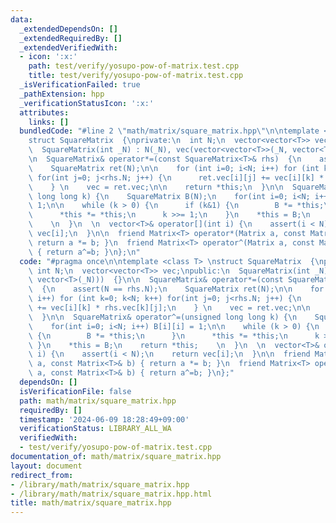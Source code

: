 ```yaml
---
data:
  _extendedDependsOn: []
  _extendedRequiredBy: []
  _extendedVerifiedWith:
  - icon: ':x:'
    path: test/verify/yosupo-pow-of-matrix.test.cpp
    title: test/verify/yosupo-pow-of-matrix.test.cpp
  _isVerificationFailed: true
  _pathExtension: hpp
  _verificationStatusIcon: ':x:'
  attributes:
    links: []
  bundledCode: "#line 2 \"math/matrix/square_matrix.hpp\"\n\ntemplate <class T> \n\
    struct SquareMatrix  {\nprivate:\n  int N;\n  vector<vector<T>> vec;\npublic:\n\
    \  SquareMatrix(int _N) : N(_N), vec(vector<vector<T>>(_N, vector<T>(_N)))  {}\n\
    \n  SquareMatrix& operator*=(const SquareMatrix<T>& rhs)  {\n    assert(N == rhs.N);\n\
    \    SquareMatrix ret(N);\n\n    for (int i=0; i<N; i++) for (int k=0; k<N; k++)\
    \ for(int j=0; j<rhs.N; j++) {\n      ret.vec[i][j] += vec[i][k] * rhs.vec[k][j];\n\
    \    } \n    vec = ret.vec;\n\n    return *this;\n  }\n\n  SquareMatrix& operator^=(unsigned\
    \ long long k) {\n    SquareMatrix B(N);\n    for(int i=0; i<N; i++) B[i][i] =\
    \ 1;\n\n    while (k > 0) {\n      if (k&1) {\n        B *= *this;\n      }\n\
    \      *this *= *this;\n      k >>= 1;\n    }\n    *this = B;\n    return *this;\
    \    \n  }\n  \n  vector<T>& operator[](int i) {\n    assert(i < N);\n    return\
    \ vec[i];\n  }\n\n  friend Matrix<T> operator*(Matrix a, const Matrix<T>& b) {\
    \ return a *= b; }\n  friend Matrix<T> operator^(Matrix a, const Matrix<T>& b)\
    \ { return a^=b; }\n};\n"
  code: "#pragma once\n\ntemplate <class T> \nstruct SquareMatrix  {\nprivate:\n \
    \ int N;\n  vector<vector<T>> vec;\npublic:\n  SquareMatrix(int _N) : N(_N), vec(vector<vector<T>>(_N,\
    \ vector<T>(_N)))  {}\n\n  SquareMatrix& operator*=(const SquareMatrix<T>& rhs)\
    \  {\n    assert(N == rhs.N);\n    SquareMatrix ret(N);\n\n    for (int i=0; i<N;\
    \ i++) for (int k=0; k<N; k++) for(int j=0; j<rhs.N; j++) {\n      ret.vec[i][j]\
    \ += vec[i][k] * rhs.vec[k][j];\n    } \n    vec = ret.vec;\n\n    return *this;\n\
    \  }\n\n  SquareMatrix& operator^=(unsigned long long k) {\n    SquareMatrix B(N);\n\
    \    for(int i=0; i<N; i++) B[i][i] = 1;\n\n    while (k > 0) {\n      if (k&1)\
    \ {\n        B *= *this;\n      }\n      *this *= *this;\n      k >>= 1;\n   \
    \ }\n    *this = B;\n    return *this;    \n  }\n  \n  vector<T>& operator[](int\
    \ i) {\n    assert(i < N);\n    return vec[i];\n  }\n\n  friend Matrix<T> operator*(Matrix\
    \ a, const Matrix<T>& b) { return a *= b; }\n  friend Matrix<T> operator^(Matrix\
    \ a, const Matrix<T>& b) { return a^=b; }\n};"
  dependsOn: []
  isVerificationFile: false
  path: math/matrix/square_matrix.hpp
  requiredBy: []
  timestamp: '2024-06-09 18:28:49+09:00'
  verificationStatus: LIBRARY_ALL_WA
  verifiedWith:
  - test/verify/yosupo-pow-of-matrix.test.cpp
documentation_of: math/matrix/square_matrix.hpp
layout: document
redirect_from:
- /library/math/matrix/square_matrix.hpp
- /library/math/matrix/square_matrix.hpp.html
title: math/matrix/square_matrix.hpp
---
```

